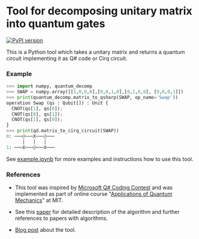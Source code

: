# Tool for decomposing unitary matrix into quantum gates

[![PyPI version](https://badge.fury.io/py/quantum-decomp.svg)](https://badge.fury.io/py/quantum-decomp)

This is a Python tool which takes a unitary matrix and returns
a quantum circuit implementing it as Q# code or Cirq circuit.

### Example

```python
>>> import numpy, quantum_decomp
>>> SWAP = numpy.array([[1,0,0,0],[0,0,1,0],[0,1,0,0], [0,0,0,1]])
>>> print(quantum_decomp.matrix_to_qsharp(SWAP, op_name='Swap'))
operation Swap (qs : Qubit[]) : Unit {
  CNOT(qs[1], qs[0]);
  CNOT(qs[0], qs[1]);
  CNOT(qs[1], qs[0]);
}
>>> print(qd.matrix_to_cirq_circuit(SWAP))
0: ───@───X───@───
      │   │   │
1: ───X───@───X───
```

See [example.ipynb](/example.ipynb) for more examples and instructions how to 
use this tool.

### References

* This tool was inspired by [Microsoft Q# Coding Contest](https://codeforces.com/blog/entry/65579) and was implemented as part of online course "[Applications of Quantum Mechanics](https://courses.edx.org/courses/course-v1:MITx+8.06x+1T2019/course/)" at MIT. 

* See this [paper](res/Fedoriaka2019Decomposition.pdf) for detailed description 
of the algorithm and further references to papers with algorithms.
  
* [Blog post](https://codeforces.com/blog/entry/84655) about the tool. 
